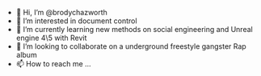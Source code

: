 - 👋 Hi, I’m @brodychazworth
- 👀 I’m interested in document control 
- 🌱 I’m currently learning new methods on social engineering and Unreal engine 4\5 with Revit
- 💞️ I’m looking to collaborate on a underground freestyle gangster Rap album 
- 📫 How to reach me ... 
<!---
brodychazworth/brodychazworth is a ✨ special ✨ repository because its `README.md` (this file) appears on your GitHub profile.
You can click the Preview link to take a look at your changes.
--->
